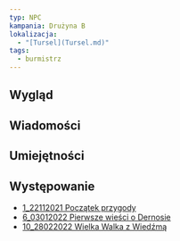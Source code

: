 ```yaml
---
typ: NPC
kampania: Drużyna B
lokalizacja:
  - "[Tursel](Tursel.md)"
tags:
  - burmistrz
---
```


## Wygląd



## Wiadomości



## Umiejętności

## Występowanie
- [1_22112021 Początek przygody](../sesje/1_22112021%20Pocz%C4%85tek%20przygody.md)
- [6_03012022 Pierwsze wieści o Dernosie](../sesje/6_03012022%20Pierwsze%20wie%C5%9Bci%20o%20Dernosie.md)
- [10_28022022 Wielka Walka z Wiedźmą](../sesje/10_28022022%20Wielka%20Walka%20z%20Wied%C5%BAm%C4%85.md)





